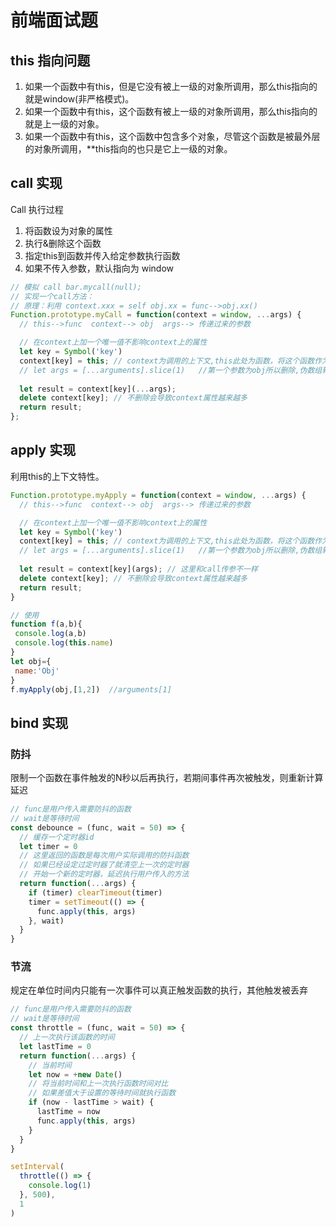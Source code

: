 # 前端面试题

## this 指向问题
1. 如果一个函数中有this，但是它没有被上一级的对象所调用，那么this指向的就是window(非严格模式)。
2. 如果一个函数中有this，这个函数有被上一级的对象所调用，那么this指向的就是上一级的对象。
3. 如果一个函数中有this，这个函数中包含多个对象，尽管这个函数是被最外层的对象所调用，**this指向的也只是它上一级的对象。

## call 实现
Call 执行过程
1. 将函数设为对象的属性
2. 执行&删除这个函数
3. 指定this到函数并传入给定参数执行函数
4. 如果不传入参数，默认指向为 window
```js
// 模拟 call bar.mycall(null);
// 实现一个call方法：
// 原理：利用 context.xxx = self obj.xx = func-->obj.xx()
Function.prototype.myCall = function(context = window, ...args) {
  // this-->func  context--> obj  args--> 传递过来的参数

  // 在context上加一个唯一值不影响context上的属性
  let key = Symbol('key')
  context[key] = this; // context为调用的上下文,this此处为函数，将这个函数作为context的方法
  // let args = [...arguments].slice(1)   //第一个参数为obj所以删除,伪数组转为数组
  
  let result = context[key](...args);
  delete context[key]; // 不删除会导致context属性越来越多
  return result;
};
```

## apply 实现
利用this的上下文特性。
```js
Function.prototype.myApply = function(context = window, ...args) {
  // this-->func  context--> obj  args--> 传递过来的参数

  // 在context上加一个唯一值不影响context上的属性
  let key = Symbol('key')
  context[key] = this; // context为调用的上下文,this此处为函数，将这个函数作为context的方法
  // let args = [...arguments].slice(1)   //第一个参数为obj所以删除,伪数组转为数组
  
  let result = context[key](args); // 这里和call传参不一样
  delete context[key]; // 不删除会导致context属性越来越多
  return result;
}
```
```js
// 使用
function f(a,b){
 console.log(a,b)
 console.log(this.name)
}
let obj={
 name:'Obj'
}
f.myApply(obj,[1,2])  //arguments[1]
```

## bind 实现



### 防抖
限制一个函数在事件触发的N秒以后再执行，若期间事件再次被触发，则重新计算延迟

```js
// func是用户传入需要防抖的函数
// wait是等待时间
const debounce = (func, wait = 50) => {
  // 缓存一个定时器id
  let timer = 0
  // 这里返回的函数是每次用户实际调用的防抖函数
  // 如果已经设定过定时器了就清空上一次的定时器
  // 开始一个新的定时器，延迟执行用户传入的方法
  return function(...args) {
    if (timer) clearTimeout(timer)
    timer = setTimeout(() => {
      func.apply(this, args)
    }, wait)
  }
}
```

### 节流
规定在单位时间内只能有一次事件可以真正触发函数的执行，其他触发被丢弃
```js
// func是用户传入需要防抖的函数
// wait是等待时间
const throttle = (func, wait = 50) => {
  // 上一次执行该函数的时间
  let lastTime = 0
  return function(...args) {
    // 当前时间
    let now = +new Date()
    // 将当前时间和上一次执行函数时间对比
    // 如果差值大于设置的等待时间就执行函数
    if (now - lastTime > wait) {
      lastTime = now
      func.apply(this, args)
    }
  }
}

setInterval(
  throttle(() => {
    console.log(1)
  }, 500),
  1
)
```




